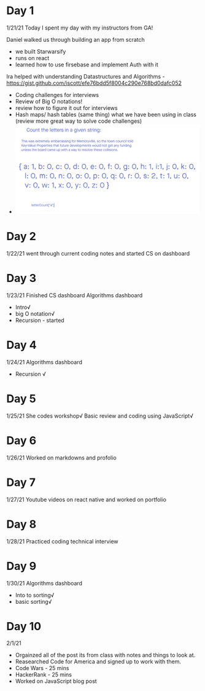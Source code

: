 # Day 1
1/21/21
Today I spent my day with my instructors from GA!

Daniel walked us through building an app from scratch
- we built Starwarsify
- runs on react
- learned how to use firsebase and implement Auth with it

Ira helped with understanding Datastructures and Algorithms
-https://gist.github.com/iscott/efe76bdd5f8004c290e768bd0dafc052
- Coding challenges for interviews
- Review of Big O notations!
- review how to figure it out for interviews
- Hash maps/ hash tables (same thing) what we have been using in class (review more great way to solve code challenges)
- ![Hashes](pics/image.png)

# Day 2
1/22/21
went through current coding notes and started CS on dashboard

# Day 3
1/23/21
Finished CS dashboard
Algorithms dashboard 
- Intro√
- big O notation√
- Recursion - started

# Day 4
1/24/21
Algorithms dashboard 
- Recursion √

# Day 5
1/25/21
She codes workshop√
Basic review and coding using JavaScript√

# Day 6
1/26/21
Worked on markdowns and profolio

# Day 7
1/27/21
Youtube videos on react native and worked on portfolio

# Day 8
1/28/21
Practiced coding technical interview 

# Day 9
1/30/21
Algorithms dashboard 
- Into to sorting√
- basic sorting√

# Day 10
2/1/21
- Orgainzed all of the post its from class with notes and things to look at.
- Reasearched Code for America and signed up to work with them.
- Code Wars - 25 mins
- HackerRank - 25 mins
- Worked on JavaScript blog post